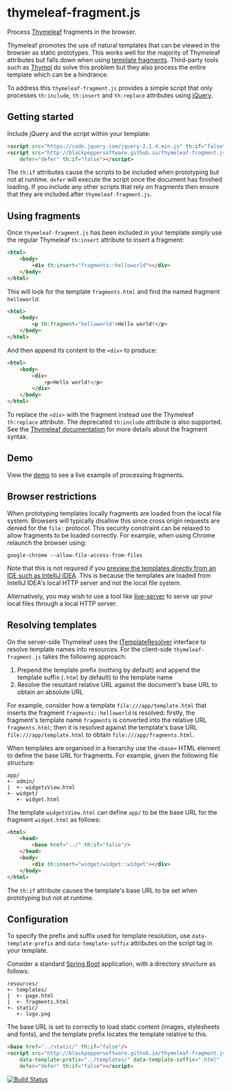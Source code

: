 thymeleaf-fragment.js
=====================

Process [Thymeleaf](http://www.thymeleaf.org/) fragments in the browser.

Thymeleaf promotes the use of natural templates that can be viewed in the browser as static prototypes. This works well for the majority of Thymeleaf attributes but falls down when using [template fragments](http://www.thymeleaf.org/doc/tutorials/2.1/usingthymeleaf.html#template-layout). Third-party tools such as [Thymol](http://www.thymoljs.org/) do solve this problem but they also process the entire template which can be a hindrance.

To address this `thymeleaf-fragment.js` provides a simple script that only processes `th:include`, `th:insert` and `th:replace` attributes using [jQuery](http://jquery.com/).

Getting started
---------------

Include jQuery and the script within your template:

```html
<script src="https://code.jquery.com/jquery-2.1.4.min.js" th:if="false"></script>
<script src="http://blackpeppersoftware.github.io/thymeleaf-fragment.js/thymeleaf-fragment.js"
	defer="defer" th:if="false"></script>
```

The `th:if` attributes cause the scripts to be included when prototyping but not at runtime. `defer` will execute the script once the document has finished loading. If you include any other scripts that rely on fragments then ensure that they are included after `thymeleaf-fragment.js`.

Using fragments
---------------

Once `thymeleaf-fragment.js` has been included in your template simply use the regular Thymeleaf `th:insert` attribute to insert a fragment:

```html
<html>
	<body>
		<div th:insert="fragments::helloworld"></div>
	</body>
</html>
```

This will look for the template `fragments.html` and find the named fragment `helloworld`:

```html
<html>
	<body>
		<p th:fragment="helloworld">Hello world!</p>
	</body>
</html>
```

And then append its content to the `<div>` to produce:

```html
<html>
	<body>
		<div>
			<p>Hello world!</p>
		</div>
	</body>
</html>
```

To replace the `<div>` with the fragment instead use the Thymeleaf `th:replace` attribute. The deprecated `th:include` attribute is also supported. See the [Thymeleaf documentation](http://www.thymeleaf.org/doc/tutorials/2.1/usingthymeleaf.html#template-layout) for more details about the fragment syntax.

Demo
----

View the [demo](http://blackpeppersoftware.github.io/thymeleaf-fragment.js/demo/template.html) to see a live example of processing fragments.

Browser restrictions
--------------------

When prototyping templates locally fragments are loaded from the local file system. Browsers will typically disallow this since cross origin requests are denied for the `file:` protocol. This security constraint can be relaxed to allow fragments to be loaded correctly. For example, when using Chrome relaunch the browser using:

```
google-chrome --allow-file-access-from-files
```

Note that this is not required if you [preview the templates directly from an IDE such as IntelliJ IDEA](https://www.jetbrains.com/idea/help/previewing-pages-with-web-contents-in-a-browser.html). This is because the templates are loaded from IntelliJ IDEA's local HTTP server and not the local file system.

Alternatively, you may wish to use a tool like [live-server](https://www.npmjs.com/package/live-server) to serve up your local files through a local HTTP server.

Resolving templates
-------------------

On the server-side Thymeleaf uses the [ITemplateResolver](http://www.thymeleaf.org/apidocs/thymeleaf/2.1.4.RELEASE/org/thymeleaf/templateresolver/ITemplateResolver.html) interface to resolve template names into resources. For the client-side `thymeleaf-fragment.js` takes the following approach:

1. Prepend the template prefix (nothing by default) and append the template suffix (`.html` by default) to the template name
2. Resolve the resultant relative URL against the document's base URL to obtain an absolute URL

For example, consider how a template `file:///app/template.html` that inserts the fragment `fragments::helloworld` is resolved: firstly, the fragment's template name `fragments` is converted into the relative URL `fragments.html`; then it is resolved against the template's base URL `file:///app/template.html` to obtain `file:///app/fragments.html`.

When templates are organised in a hierarchy use the `<base>` HTML element to define the base URL for fragments. For example, given the following file structure:

```
app/
+- admin/
|  +- widgetsView.html
+- widget/
   +- widget.html
```

The template `widgetsView.html` can define `app/` to be the base URL for the fragment `widget.html` as follows:

```html
<html>
	<head>
		<base href="../" th:if="false"/>
	</head>
	<body>
		<div th:insert="widget/widget::widget"></div>
	</body>
</html>
```

The `th:if` attribute causes the template's base URL to be set when prototyping but not at runtime.

Configuration
-------------

To specify the prefix and suffix used for template resolution, use `data-template-prefix` and `data-template-suffix`
attributes on the script tag in your template.

Consider a standard [Spring Boot](https://projects.spring.io/spring-boot/) application, with a directory structure as follows:

```
resources/
+- templates/
|  +- page.html
|  +- fragments.html
+- static/
   +- logo.png
```

The base URL is set to correctly to load static content (images, stylesheets and fonts), and the template prefix
locates the template relative to this.

```html
<base href="../static/" th:if="false"/>
<script src="http://blackpeppersoftware.github.io/thymeleaf-fragment.js/thymeleaf-fragment.js"
	data-template-prefix="../templates/" data-template-suffix=".html"
	defer="defer" th:if="false"></script>
```

[![Build Status](https://travis-ci.org/BlackPepperSoftware/thymeleaf-fragment.js.svg?branch=master)](https://travis-ci.org/BlackPepperSoftware/thymeleaf-fragment.js)
